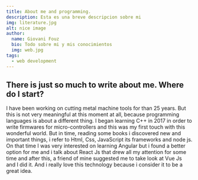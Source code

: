 ```yaml
---
title: About me and programming.
description: Esta es una breve descripcion sobre mi
img: literature.jpg
alt: nice image
author: 
  name: Giovani Fouz
  bio: Todo sobre mi y mis conocimientos
  img: web.jpg
tags: 
  - web development
---
```

## There is just so much to write about me. Where do I start?

I  have been working on cutting metal machine tools for than 25 years.
But  this  is  not  very  meaningful  at   this moment at all, because
programming languages is about a different thing. I began learning C++
in 2017 in order to write firmwares for micro-controllers and this was
my  first  touch  with this wonderful world. But in time, reading some
books  i  discovered  new  and important things, i refer to Html, Css,
JavaScript  its  frameworks  and  node  js.  On  that  time I was very
interested  on learning Angular but i found a better option for me and
i  talk  about  React  Js that drew all my attention for some time and
after this, a friend of mine suggested me to take look at Vue Js and I
did  it. And i really love this technology because i consider it to be
a great idea.




